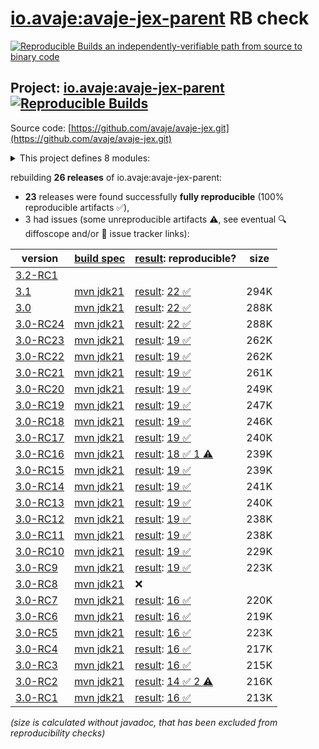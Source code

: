 [io.avaje:avaje-jex-parent](https://central.sonatype.com/artifact/io.avaje/avaje-jex-parent/versions) RB check
=======

[![Reproducible Builds](https://reproducible-builds.org/images/logos/rb.svg) an independently-verifiable path from source to binary code](https://reproducible-builds.org/)

## Project: [io.avaje:avaje-jex-parent](https://central.sonatype.com/artifact/io.avaje/avaje-jex-parent/versions) [![Reproducible Builds](https://img.shields.io/endpoint?url=https://raw.githubusercontent.com/jvm-repo-rebuild/reproducible-central/master/content/io/avaje/jex/badge.json)](https://github.com/jvm-repo-rebuild/reproducible-central/blob/master/content/io/avaje/jex/README.md)

Source code: [https://github.com/avaje/avaje-jex.git](https://github.com/avaje/avaje-jex.git)

<details><summary>This project defines 8 modules:</summary>

* [io.avaje:avaje-jex](https://central.sonatype.com/artifact/io.avaje/avaje-jex/overview)
* [io.avaje:avaje-jex-freemarker](https://central.sonatype.com/artifact/io.avaje/avaje-jex-freemarker/overview)
* [io.avaje:avaje-jex-grizzly-spi](https://central.sonatype.com/artifact/io.avaje/avaje-jex-grizzly-spi/overview)
* [io.avaje:avaje-jex-htmx](https://central.sonatype.com/artifact/io.avaje/avaje-jex-htmx/overview)
* [io.avaje:avaje-jex-mustache](https://central.sonatype.com/artifact/io.avaje/avaje-jex-mustache/overview)
* [io.avaje:avaje-jex-parent](https://central.sonatype.com/artifact/io.avaje/avaje-jex-parent/overview)
* [io.avaje:avaje-jex-static-content](https://central.sonatype.com/artifact/io.avaje/avaje-jex-static-content/overview)
* [io.avaje:avaje-jex-test](https://central.sonatype.com/artifact/io.avaje/avaje-jex-test/overview)
</details>

rebuilding **26 releases** of io.avaje:avaje-jex-parent:
- **23** releases were found successfully **fully reproducible** (100% reproducible artifacts :white_check_mark:),
- 3 had issues (some unreproducible artifacts :warning:, see eventual :mag: diffoscope and/or :memo: issue tracker links):

| version | [build spec](/BUILDSPEC.md) | [result](https://reproducible-builds.org/docs/jvm/): reproducible? | size |
| -- | --------- | ------ | -- |
| [3.2-RC1](https://central.sonatype.com/artifact/io.avaje/avaje-jex-parent/3.2-RC1/pom) | | | |
| [3.1](https://central.sonatype.com/artifact/io.avaje/avaje-jex-parent/3.1/pom) | [mvn jdk21](avaje-jex-3.1.buildspec) | [result](avaje-jex-parent-3.1.buildinfo): [22 :white_check_mark: ](avaje-jex-parent-3.1.buildcompare) | 294K |
| [3.0](https://central.sonatype.com/artifact/io.avaje/avaje-jex-parent/3.0/pom) | [mvn jdk21](avaje-jex-3.0.buildspec) | [result](avaje-jex-parent-3.0.buildinfo): [22 :white_check_mark: ](avaje-jex-parent-3.0.buildcompare) | 288K |
| [3.0-RC24](https://central.sonatype.com/artifact/io.avaje/avaje-jex-parent/3.0-RC24/pom) | [mvn jdk21](avaje-jex-3.0-RC24.buildspec) | [result](avaje-jex-parent-3.0-RC24.buildinfo): [22 :white_check_mark: ](avaje-jex-parent-3.0-RC24.buildcompare) | 288K |
| [3.0-RC23](https://central.sonatype.com/artifact/io.avaje/avaje-jex-parent/3.0-RC23/pom) | [mvn jdk21](avaje-jex-3.0-RC23.buildspec) | [result](avaje-jex-parent-3.0-RC23.buildinfo): [19 :white_check_mark: ](avaje-jex-parent-3.0-RC23.buildcompare) | 262K |
| [3.0-RC22](https://central.sonatype.com/artifact/io.avaje/avaje-jex-parent/3.0-RC22/pom) | [mvn jdk21](avaje-jex-3.0-RC22.buildspec) | [result](avaje-jex-parent-3.0-RC22.buildinfo): [19 :white_check_mark: ](avaje-jex-parent-3.0-RC22.buildcompare) | 262K |
| [3.0-RC21](https://central.sonatype.com/artifact/io.avaje/avaje-jex-parent/3.0-RC21/pom) | [mvn jdk21](avaje-jex-3.0-RC21.buildspec) | [result](avaje-jex-parent-3.0-RC21.buildinfo): [19 :white_check_mark: ](avaje-jex-parent-3.0-RC21.buildcompare) | 261K |
| [3.0-RC20](https://central.sonatype.com/artifact/io.avaje/avaje-jex-parent/3.0-RC20/pom) | [mvn jdk21](avaje-jex-3.0-RC20.buildspec) | [result](avaje-jex-parent-3.0-RC20.buildinfo): [19 :white_check_mark: ](avaje-jex-parent-3.0-RC20.buildcompare) | 249K |
| [3.0-RC19](https://central.sonatype.com/artifact/io.avaje/avaje-jex-parent/3.0-RC19/pom) | [mvn jdk21](avaje-jex-3.0-RC19.buildspec) | [result](avaje-jex-parent-3.0-RC19.buildinfo): [19 :white_check_mark: ](avaje-jex-parent-3.0-RC19.buildcompare) | 247K |
| [3.0-RC18](https://central.sonatype.com/artifact/io.avaje/avaje-jex-parent/3.0-RC18/pom) | [mvn jdk21](avaje-jex-3.0-RC18.buildspec) | [result](avaje-jex-parent-3.0-RC18.buildinfo): [19 :white_check_mark: ](avaje-jex-parent-3.0-RC18.buildcompare) | 246K |
| [3.0-RC17](https://central.sonatype.com/artifact/io.avaje/avaje-jex-parent/3.0-RC17/pom) | [mvn jdk21](avaje-jex-3.0-RC17.buildspec) | [result](avaje-jex-parent-3.0-RC17.buildinfo): [19 :white_check_mark: ](avaje-jex-parent-3.0-RC17.buildcompare) | 240K |
| [3.0-RC16](https://central.sonatype.com/artifact/io.avaje/avaje-jex-parent/3.0-RC16/pom) | [mvn jdk21](avaje-jex-3.0-RC16.buildspec) | [result](avaje-jex-parent-3.0-RC16.buildinfo): [18 :white_check_mark:  1 :warning:](avaje-jex-parent-3.0-RC16.buildcompare) | 239K |
| [3.0-RC15](https://central.sonatype.com/artifact/io.avaje/avaje-jex-parent/3.0-RC15/pom) | [mvn jdk21](avaje-jex-3.0-RC15.buildspec) | [result](avaje-jex-parent-3.0-RC15.buildinfo): [19 :white_check_mark: ](avaje-jex-parent-3.0-RC15.buildcompare) | 239K |
| [3.0-RC14](https://central.sonatype.com/artifact/io.avaje/avaje-jex-parent/3.0-RC14/pom) | [mvn jdk21](avaje-jex-3.0-RC14.buildspec) | [result](avaje-jex-parent-3.0-RC14.buildinfo): [19 :white_check_mark: ](avaje-jex-parent-3.0-RC14.buildcompare) | 241K |
| [3.0-RC13](https://central.sonatype.com/artifact/io.avaje/avaje-jex-parent/3.0-RC13/pom) | [mvn jdk21](avaje-jex-3.0-RC13.buildspec) | [result](avaje-jex-parent-3.0-RC13.buildinfo): [19 :white_check_mark: ](avaje-jex-parent-3.0-RC13.buildcompare) | 240K |
| [3.0-RC12](https://central.sonatype.com/artifact/io.avaje/avaje-jex-parent/3.0-RC12/pom) | [mvn jdk21](avaje-jex-3.0-RC12.buildspec) | [result](avaje-jex-parent-3.0-RC12.buildinfo): [19 :white_check_mark: ](avaje-jex-parent-3.0-RC12.buildcompare) | 238K |
| [3.0-RC11](https://central.sonatype.com/artifact/io.avaje/avaje-jex-parent/3.0-RC11/pom) | [mvn jdk21](avaje-jex-3.0-RC11.buildspec) | [result](avaje-jex-parent-3.0-RC11.buildinfo): [19 :white_check_mark: ](avaje-jex-parent-3.0-RC11.buildcompare) | 238K |
| [3.0-RC10](https://central.sonatype.com/artifact/io.avaje/avaje-jex-parent/3.0-RC10/pom) | [mvn jdk21](avaje-jex-3.0-RC10.buildspec) | [result](avaje-jex-parent-3.0-RC10.buildinfo): [19 :white_check_mark: ](avaje-jex-parent-3.0-RC10.buildcompare) | 229K |
| [3.0-RC9](https://central.sonatype.com/artifact/io.avaje/avaje-jex-parent/3.0-RC9/pom) | [mvn jdk21](avaje-jex-3.0-RC9.buildspec) | [result](avaje-jex-parent-3.0-RC9.buildinfo): [19 :white_check_mark: ](avaje-jex-parent-3.0-RC9.buildcompare) | 223K |
| [3.0-RC8](https://central.sonatype.com/artifact/io.avaje/avaje-jex-parent/3.0-RC8/pom) | [mvn jdk21](avaje-jex-3.0-RC8.buildspec) | :x: | |
| [3.0-RC7](https://central.sonatype.com/artifact/io.avaje/avaje-jex-parent/3.0-RC7/pom) | [mvn jdk21](avaje-jex-3.0-RC7.buildspec) | [result](avaje-jex-parent-3.0-RC7.buildinfo): [16 :white_check_mark: ](avaje-jex-parent-3.0-RC7.buildcompare) | 220K |
| [3.0-RC6](https://central.sonatype.com/artifact/io.avaje/avaje-jex-parent/3.0-RC6/pom) | [mvn jdk21](avaje-jex-3.0-RC6.buildspec) | [result](avaje-jex-parent-3.0-RC6.buildinfo): [16 :white_check_mark: ](avaje-jex-parent-3.0-RC6.buildcompare) | 219K |
| [3.0-RC5](https://central.sonatype.com/artifact/io.avaje/avaje-jex-parent/3.0-RC5/pom) | [mvn jdk21](avaje-jex-3.0-RC5.buildspec) | [result](avaje-jex-parent-3.0-RC5.buildinfo): [16 :white_check_mark: ](avaje-jex-parent-3.0-RC5.buildcompare) | 223K |
| [3.0-RC4](https://central.sonatype.com/artifact/io.avaje/avaje-jex-parent/3.0-RC4/pom) | [mvn jdk21](avaje-jex-3.0-RC4.buildspec) | [result](avaje-jex-parent-3.0-RC4.buildinfo): [16 :white_check_mark: ](avaje-jex-parent-3.0-RC4.buildcompare) | 217K |
| [3.0-RC3](https://central.sonatype.com/artifact/io.avaje/avaje-jex-parent/3.0-RC3/pom) | [mvn jdk21](avaje-jex-3.0-RC3.buildspec) | [result](avaje-jex-parent-3.0-RC3.buildinfo): [16 :white_check_mark: ](avaje-jex-parent-3.0-RC3.buildcompare) | 215K |
| [3.0-RC2](https://central.sonatype.com/artifact/io.avaje/avaje-jex-parent/3.0-RC2/pom) | [mvn jdk21](avaje-jex-3.0-RC2.buildspec) | [result](avaje-jex-parent-3.0-RC2.buildinfo): [14 :white_check_mark:  2 :warning:](avaje-jex-parent-3.0-RC2.buildcompare) | 216K |
| [3.0-RC1](https://central.sonatype.com/artifact/io.avaje/avaje-jex-parent/3.0-RC1/pom) | [mvn jdk21](avaje-jex-3.0-RC1.buildspec) | [result](avaje-jex-parent-3.0-RC1.buildinfo): [16 :white_check_mark: ](avaje-jex-parent-3.0-RC1.buildcompare) | 213K |

<i>(size is calculated without javadoc, that has been excluded from reproducibility checks)</i>
